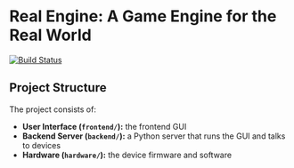 # Real Engine: A Game Engine for the Real World

[![Build Status](https://travis-ci.org/RealEngine/Real_Engine.svg?branch=master)](https://travis-ci.org/RealEngine/Real_Engine)

## Project Structure

The project consists of:

- **User Interface (`frontend/`):** the frontend GUI
- **Backend Server (`backend/`):** a Python server that runs the GUI and talks to devices
- **Hardware (`hardware/`):** the device firmware and software

